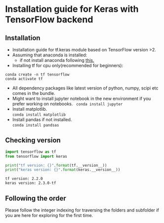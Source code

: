 # Installation guide for Keras with TensorFlow backend

## Installation

- Installation guide for tf.keras module based on TensorFlow version >2. 
- Assuming that anaconda is installed:
    - if not install anaconda following [this.](https://docs.anaconda.com/anaconda/install/linux/)
- Installing tf for cpu only(recommended for beginners):
```
conda create -n tf tensorflow
conda activate tf
```
- All dependency packages like latest version of python, numpy, scipi etc comes in the bundle.
- Might want to install jupyter notebook in the new environment if you prefer working on notebooks.
    ` conda install jupyter`  
- Install matplotlib.  
    `conda install matplotlib`
- Install pandas if not installed.  
    `conda install pandsas`



## Checking version



```python
import tensorflow as tf
from tensorflow import keras

print("tf version: {}".format(tf.__version__))
print("keras version: {}".format(keras.__version__))
```

    tf version: 2.2.0
    keras version: 2.3.0-tf

## Following the order
Please follow the integer indexing for traversing the folders and subfolder if you are here for exploring for the first time. 
